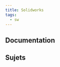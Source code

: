 ```yaml
---
title: Solidworks 
tags:
  - sw
---
```


[comment]: <> (Généré automatiquement par make_page_systemes.py, creation_fichiers_systemes)

## Documentation 
## Sujets 
